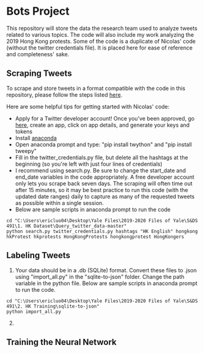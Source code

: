 # Bots Project

This repository will store the data the research team used to analyze tweets related to various topics. The code will also include my work analyzing the 2019 Hong Kong protests. Some of the code is a duplicate of Nicolas' code (without the twitter credentials file). It is placed here for ease of reference and completeness' sake. 

## Scraping Tweets
To scrape and store tweets in a format compatible with the code in this repository, please follow the steps listed [here](https://github.com/NicolasGDM/Query_twitter_data).

Here are some helpful tips for getting started with Nicolas' code:
- Apply for a Twitter developer account! Once you've been approved, go [here](https://developer.twitter.com/en/apps), create an app, click on app details, and generate your keys and tokens
- Install [anaconda](https://www.anaconda.com/distribution/)
- Open anaconda prompt and type: "pip install twython" and "pip install tweepy"
- Fill in the twitter_credentials.py file, but delete all the hashtags at the beginning (so you're left with just four lines of credentials)
- I recommend using search.py. Be sure to change the start_date and end_date variables in the code appropriately. A free developer account only lets you scrape back seven days. The scraping will often time out after 15 minutes, so it may be best practice to run this code (with the updated date ranges) daily to capture as many of the requested tweets as possible within a single session. 
- Below are sample scripts in anaconda prompt to run the code
```
cd "C:\Users\ericluo04\Desktop\Yale Files\2019-2020 Files of Yale\S&DS 491\1. HK Dataset\Query_twitter_data-master"
python search.py twitter_credentials.py hashtags "HK English" hongkong hkProtest hkprotests HongKongProtests hongkongprotest HongKongers
```
## Labeling Tweets

1. Your data should be in a .db (SQLite) format. Convert these files to .json using "import_all.py" in the "sqlite-to-json" folder. Change the path variable in the python file. Below are sample scripts in anaconda prompt to run the code. 
```
cd "C:\Users\ericluo04\Desktop\Yale Files\2019-2020 Files of Yale\S&DS 491\2. HK Training\sqlite-to-json"
python import_all.py
```

2. 

## Training the Neural Network
